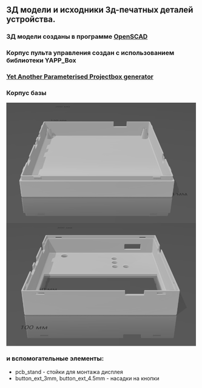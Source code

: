 ## 3Д модели и исходники 3д-печатных деталей устройства.
### 3Д модели созданы в программе [OpenSCAD](https://openscad.org/)
### Корпус пульта управления создан с использованием библиотеки YAPP_Box 
### [Yet Another Parameterised Projectbox generator](https://mrwheel-docs.gitbook.io/yappgenerator_en/)

### Корпус базы 

<img align="center" width=500 src="https://github.com/MelexinVN/bs_kombo_bs/blob/main/3d/base_box_v.1.0/base_box_niz.PNG" />
<img align="center" width=500 src="https://github.com/MelexinVN/bs_kombo_bs/blob/main/3d/base_box_v.1.0/base_box_verh.PNG" />

### и вспомогательные элементы:
- pcb_stand - стойки для монтажа дисплея
- button_ext_3mm, button_ext_4.5mm - насадки на кнопки
